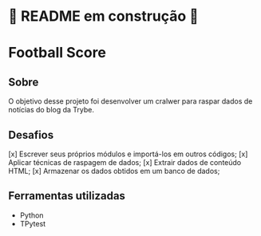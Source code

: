 # 🚧 README em construção 🚧

# Football Score

## Sobre

O objetivo desse projeto foi desenvolver um cralwer para raspar dados de notícias do blog da Trybe.<br>

## Desafios
[x] Escrever seus próprios módulos e importá-los em outros códigos;
[x] Aplicar técnicas de raspagem de dados;
[x] Extrair dados de conteúdo HTML;
[x] Armazenar os dados obtidos em um banco de dados;

## Ferramentas utilizadas

* Python
* TPytest
